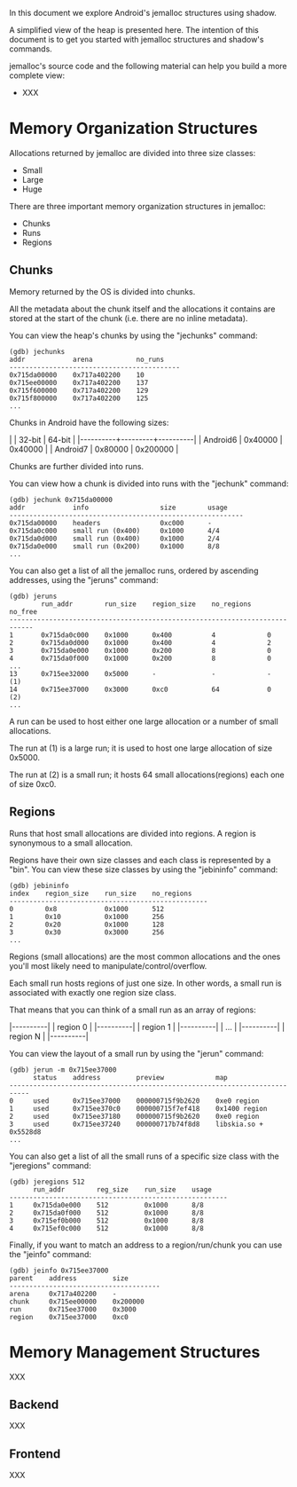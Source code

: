 In this document we explore Android's jemalloc structures using shadow.

A simplified view of the heap is presented here. The intention of this
document is to get you started with jemalloc structures and shadow's commands.

jemalloc's source code and the following material can help you build a
more complete view:

- XXX

# Memory Organization Structures

Allocations returned by jemalloc are divided into three size classes:
  - Small
  - Large
  - Huge

There are three important memory organization structures in jemalloc:
  - Chunks
  - Runs
  - Regions

## Chunks

Memory returned by the OS is divided into chunks.

All the metadata about the chunk itself and the allocations it contains
are stored at the start of the chunk (i.e. there are no inline metadata).

You can view the heap's chunks by using the "jechunks" command:

    (gdb) jechunks
    addr            arena           no_runs
    -------------------------------------------
    0x715da00000    0x717a402200    10
    0x715ee00000    0x717a402200    137
    0x715f600000    0x717a402200    129
    0x715f800000    0x717a402200    125
    ...

Chunks in Android have the following sizes:

|          |  32-bit |   64-bit |
|----------+---------+----------|
| Android6 | 0x40000 |  0x40000 |
| Android7 | 0x80000 | 0x200000 |

Chunks are further divided into runs.

You can view how a chunk is divided into runs with the
"jechunk" command:

    (gdb) jechunk 0x715da00000
    addr            info                  size        usage
    -----------------------------------------------------------
    0x715da00000    headers               0xc000      -
    0x715da0c000    small run (0x400)     0x1000      4/4
    0x715da0d000    small run (0x400)     0x1000      2/4
    0x715da0e000    small run (0x200)     0x1000      8/8
    ...

You can also get a list of all the jemalloc runs, ordered by
ascending addresses, using the "jeruns" command:

    (gdb) jeruns
            run_addr        run_size    region_size    no_regions    no_free
    ----------------------------------------------------------------------------
    1       0x715da0c000    0x1000      0x400          4             0
    2       0x715da0d000    0x1000      0x400          4             2
    3       0x715da0e000    0x1000      0x200          8             0
    4       0x715da0f000    0x1000      0x200          8             0
    ...
    13      0x715ee32000    0x5000      -              -             -    (1)
    14      0x715ee37000    0x3000      0xc0           64            0    (2)
    ...


A run can be used to host either one large allocation or
a number of small allocations.

The run at (1) is a large run; it is used to host one large allocation
of size 0x5000.

The run at (2) is a small run; it hosts 64 small allocations(regions)
each one of size 0xc0.

## Regions

Runs that host small allocations are divided into regions. A region is
synonymous to a small allocation.

Regions have their own size classes and each class is represented by a "bin".
You can view these size classes by using the "jebininfo" command:

    (gdb) jebininfo
    index    region_size    run_size    no_regions
    --------------------------------------------------
    0        0x8            0x1000      512
    1        0x10           0x1000      256
    2        0x20           0x1000      128
    3        0x30           0x3000      256
    ...


Regions (small allocations) are the most common allocations and the
ones you'll most likely need to manipulate/control/overflow.

Each small run hosts regions of just one size. In other words,
a small run is associated with exactly one region size class.

That means that you can think of a small run as an array of regions:

|----------|
| region 0 |
|----------|
| region 1 |
|----------|
| ...      |
|----------|
| region N |
|----------|

You can view the layout of a small run by using the "jerun" command:

    (gdb) jerun -m 0x715ee37000
          status    address         preview             map
    ---------------------------------------------------------------------------
    0     used      0x715ee37000    000000715f9b2620    0xe0 region
    1     used      0x715ee370c0    000000715f7ef418    0x1400 region
    2     used      0x715ee37180    000000715f9b2620    0xe0 region
    3     used      0x715ee37240    000000717b74f8d8    libskia.so + 0x5528d8
    ...

You can also get a list of all the small runs of a specific size class
with the "jeregions" command:

    (gdb) jeregions 512
          run_addr        reg_size    run_size    usage
    -------------------------------------------------------
    1     0x715da0e000    512         0x1000      8/8
    2     0x715da0f000    512         0x1000      8/8
    3     0x715ef0b000    512         0x1000      8/8
    4     0x715ef0c000    512         0x1000      8/8

Finally, if you want to match an address to a region/run/chunk you can
use the "jeinfo" command:

    (gdb) jeinfo 0x715ee37000
    parent    address         size
    --------------------------------------
    arena     0x717a402200    -
    chunk     0x715ee00000    0x200000
    run       0x715ee37000    0x3000
    region    0x715ee37000    0xc0

# Memory Management Structures

XXX

## Backend

XXX

## Frontend

XXX

